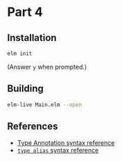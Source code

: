 Part 4
======

## Installation

```bash
elm init
```

(Answer `y` when prompted.)


## Building

```bash
elm-live Main.elm --open 
```

## References

* [Type Annotation syntax reference](http://elm-lang.org/docs/syntax#type-annotations)
* [`type alias` syntax reference](http://elm-lang.org/docs/syntax#type-aliases)
